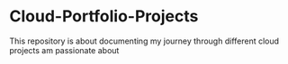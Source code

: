 # Cloud-Portfolio-Projects
This repository is about documenting my journey through different cloud projects am passionate about
